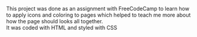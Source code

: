 This project was done as an assignment with FreeCodeCamp to learn how to apply icons and coloring to pages which helped to teach me more about how the page should looks all together.  
It was coded with HTML and styled with CSS
